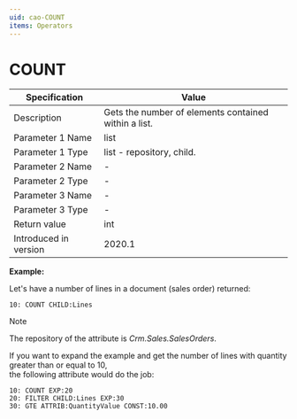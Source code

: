 ```yaml
---
uid: cao-COUNT
items: Operators
---
```


# COUNT 

| Specification         | Value                                                        |
| --------------------- | ------------------------------------------------------------ |
| Description           | Gets the number of elements contained within a list.           |
| Parameter 1 Name      | list                                                         |
| Parameter 1 Type      | list - repository, child.                                    |
| Parameter 2 Name      | -                                                            |
| Parameter 2 Type      | -                                                            |
| Parameter 3 Name      | -                                                            |
| Parameter 3 Type      | -                                                            |
| Return value          | int                                                          |
| Introduced in version | 2020.1                                                       |

**Example:**

Let's have a number of lines in a document (sales order) returned:

```
10: COUNT CHILD:Lines
```

> [!NOTE]
> 
> The repository of the attribute is *Crm.Sales.SalesOrders*.

If you want to expand the example and get the number of lines with quantity greater than or equal to 10, <br> the following attribute would do the job:

```
10: COUNT EXP:20
20: FILTER CHILD:Lines EXP:30
30: GTE ATTRIB:QuantityValue CONST:10.00
```
